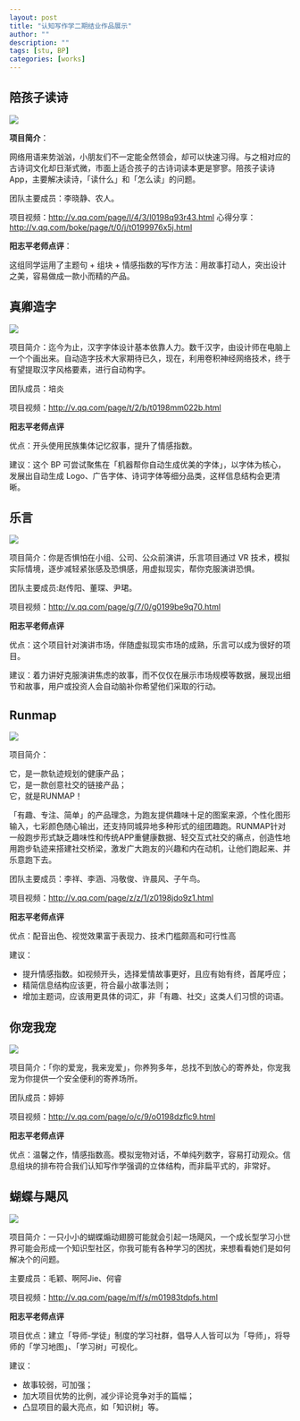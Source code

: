 ```yaml
---
layout: post
title: "认知写作学二期结业作品展示"
author: ""
description: ""
tags: [stu, BP]
categories: [works]
---
```

 
## 陪孩子读诗

![](https://mmbiz.qlogo.cn/mmbiz/ice5enJHe2Tia5ayDzPmBL5eXVNibGpKSdEH2hBaf6c8icguzRT8ziaWIFa78uLIsBGgmVJatqh4Ia89SBVQOOUvSEQ/0?wx_fmt=jpeg)


__项目简介__：  

网络用语来势汹汹，小朋友们不一定能全然领会，却可以快速习得。与之相对应的古诗词文化却日渐式微，市面上适合孩子的古诗词读本更是寥寥。陪孩子读诗 App，主要解决读诗，「读什么」和「怎么读」的问题。

团队主要成员：李晓静、农人。  

项目视频：http://v.qq.com/page/l/4/3/l0198q93r43.html
心得分享：http://v.qq.com/boke/page/t/0/j/t0199976x5j.html

**阳志平老师点评**： 

这组同学运用了主题句 + 组块 + 情感指数的写作方法：用故事打动人，突出设计之美，容易做成一款小而精的产品。

## 真卿造字

![](https://mmbiz.qlogo.cn/mmbiz/ice5enJHe2Tia5ayDzPmBL5eXVNibGpKSdE6cgjHhMYPypRW8KItkGaUiahZ558uZiaVjp5ib99R9ibBtE16Z9xqpI6gg/0?wx_fmt=png)


项目简介：迄今为止，汉字字体设计基本依靠人力。数千汉字，由设计师在电脑上一个个画出来。自动造字技术大家期待已久，现在，利用卷积神经网络技术，终于有望提取汉字风格要素，进行自动构字。

团队成员：培炎

项目视频：http://v.qq.com/page/t/2/b/t0198mm022b.html

**阳志平老师点评**  
   
优点：开头使用民族集体记忆叙事，提升了情感指数。

建议：这个 BP 可尝试聚焦在「机器帮你自动生成优美的字体」，以字体为核心，发展出自动生成 Logo、广告字体、诗词字体等细分品类，这样信息结构会更清晰。


## 乐言  

![](http://7xjmz2.dl1.z0.glb.clouddn.com/16-5-10/62346972.jpg)


项目简介：你是否惧怕在小组、公司、公众前演讲，乐言项目通过 VR 技术，模拟实际情境，逐步减轻紧张感及恐惧感，用虚拟现实，帮你克服演讲恐惧。

团队主要成员:赵传阳、董琛、尹珺。 

项目视频：http://v.qq.com/page/g/7/0/g0199be9q70.html  

**阳志平老师点评**   

优点：这个项目针对演讲市场，伴随虚拟现实市场的成熟，乐言可以成为很好的项目。

建议：着力讲好克服演讲焦虑的故事，而不仅仅在展示市场规模等数据，展现出细节和故事，用户或投资人会自动脑补你希望他们采取的行动。

## Runmap   

![](https://mmbiz.qlogo.cn/mmbiz/ice5enJHe2Tia5ayDzPmBL5eXVNibGpKSdEqNKia3e2GI87HwPs32ZayPoibwlmDxYM935daQXF8JcIJYKE2xGplzjA/0?wx_fmt=png)


项目简介： 

它，是一款轨迹规划的健康产品；  
它，是一款创意社交的链接产品；  
它，就是RUNMAP！

「有趣、专注、简单」的产品理念，为跑友提供趣味十足的图案来源，个性化图形输入，七彩颜色随心输出，还支持同城异地多种形式的组团趣跑。RUNMAP针对一般跑步形式缺乏趣味性和传统APP重健康数据、轻交互式社交的痛点，创造性地用跑步轨迹来搭建社交桥梁，激发广大跑友的兴趣和内在动机，让他们跑起来、并乐意跑下去。  

团队主要成员：李祥、李涵、冯敬俊、许晨风、子午鸟。

项目视频：http://v.qq.com/page/z/z/1/z0198jdo9z1.html

**阳志平老师点评**  

优点：配音出色、视觉效果富于表现力、技术门槛颇高和可行性高
  
建议：

* 提升情感指数。如视频开头，选择爱情故事更好，且应有始有终，首尾呼应；
* 精简信息结构应该更，符合最小故事法则；
* 增加主题词，应该用更具体的词汇，非「有趣、社交」这类人们习惯的词语。 


## 你宠我宠  

![](https://mmbiz.qlogo.cn/mmbiz/ice5enJHe2Tia5ayDzPmBL5eXVNibGpKSdEoI7I1auU6gkEH6XwUKC0w4OGOlXevDfXpXSicf0QEhicykHiaJQotcEGg/0?wx_fmt=jpeg)

项目简介：「你的爱宠，我来宠爱」，你养狗多年，总找不到放心的寄养处，你宠我宠为你提供一个安全便利的寄养场所。 

团队成员：婷婷  

项目视频：http://v.qq.com/page/o/c/9/o0198dzflc9.html

**阳志平老师点评**  

优点：温馨之作，情感指数高。模拟宠物对话，不单纯列数字，容易打动观众。信息组块的排布符合我们认知写作学强调的立体结构，而非扁平式的，非常好。  

## 蝴蝶与飓风 

![](https://mmbiz.qlogo.cn/mmbiz/ice5enJHe2Tia5ayDzPmBL5eXVNibGpKSdEZMOaehicnjm83nJIgaq3nwcPjEib2fDjgbxQQdPzoIje3DRCNLt7nOWA/0?wx_fmt=jpeg)


项目简介：一只小小的蝴蝶煽动翅膀可能就会引起一场飓风，一个成长型学习小世界可能会形成一个知识型社区，你我可能有各种学习的困扰，来想看看她们是如何解决个的问题。

主要成员：毛颖、啊阿Jie、何睿

项目视频：http://v.qq.com/page/m/f/s/m01983tdpfs.html

**阳志平老师点评**  

项目优点：建立「导师-学徒」制度的学习社群，倡导人人皆可以为「导师」，将导师的「学习地图」、「学习树」可视化。

建议：  

* 故事较弱，可加强；
* 加大项目优势的比例，减少评论竞争对手的篇幅；
* 凸显项目的最大亮点，如「知识树」等。
















